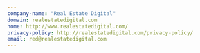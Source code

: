 ```yaml
---
company-name: "Real Estate Digital"
domain: realestatedigital.com
home: http://www.realestatedigital.com/
privacy-policy: http://realestatedigital.com/privacy-policy/
email: red@realestatedigital.com
---
```




